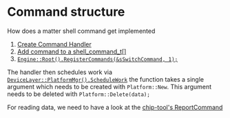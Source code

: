 # Command structure

How does a matter shell command get implemented

1. [Create Command Handler](https://github.com/OpenFogStack/matterHub/blob/77bc3f01889931f1c02213972e1cbad2a4b60971/src/main/BindingHandler.cpp#L234-L247)
2. [Add command to a shell_command_t[]](https://github.com/OpenFogStack/matterHub/blob/77bc3f01889931f1c02213972e1cbad2a4b60971/src/main/BindingHandler.cpp#L372)
3. [`Engine::Root().RegisterCommands(&sSwitchCommand, 1);`](https://github.com/OpenFogStack/matterHub/blob/77bc3f01889931f1c02213972e1cbad2a4b60971/src/main/BindingHandler.cpp#L385)

The handler then schedules work via [`DeviceLayer::PlatformMgr().ScheduleWork`](https://github.com/OpenFogStack/matterHub/blob/77bc3f01889931f1c02213972e1cbad2a4b60971/src/main/BindingHandler.cpp#L190)
the function takes a single argument which needs to be created with `Platform::New`.
This argument needs to be deleted with `Platform::Delete(data);`

For reading data, we need to have a look at the [chip-tool's ReportCommand](https://github.com/project-chip/connectedhomeip/blob/0507abb84dc43315738c050b79119fa643523699/examples/chip-tool/commands/clusters/ReportCommand.h#L26)
